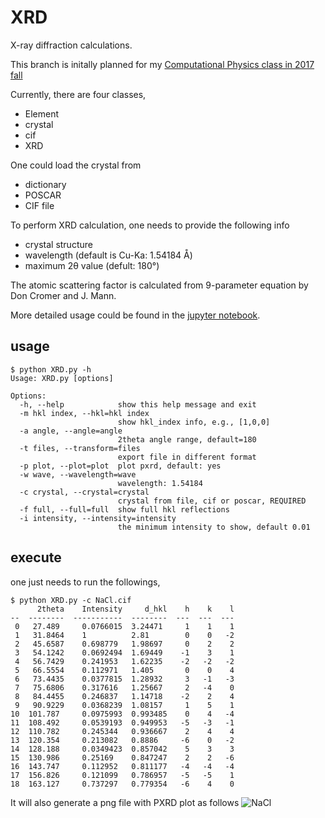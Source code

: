 # XRD
X-ray diffraction calculations.

This branch is initally planned for my [Computational Physics class in 2017 fall](https://github.com/qzhu2017/2017-cmp)

Currently, there are four classes,
- Element
- crystal
- cif
- XRD

One could load the crystal from 
- dictionary
- POSCAR
- CIF file 

To perform XRD calculation, one needs to provide the following info
- crystal structure
- wavelength (default is Cu-Ka: 1.54184 &#8491;)
- maximum 2&theta; value (defult: 180&deg;)

The atomic scattering factor is calculated from 9-parameter equation by Don Cromer and J. Mann.

More detailed usage could be found in the [jupyter notebook](https://github.com/qzhu2017/XRD/blob/master/Demo.ipynb).

## usage
```
$ python XRD.py -h
Usage: XRD.py [options]

Options:
  -h, --help            show this help message and exit
  -m hkl index, --hkl=hkl index
                        show hkl_index info, e.g., [1,0,0]
  -a angle, --angle=angle
                        2theta angle range, default=180
  -t files, --transform=files
                        export file in different format
  -p plot, --plot=plot  plot pxrd, default: yes
  -w wave, --wavelength=wave
                        wavelength: 1.54184
  -c crystal, --crystal=crystal
                        crystal from file, cif or poscar, REQUIRED
  -f full, --full=full  show full hkl reflections
  -i intensity, --intensity=intensity
                        the minimum intensity to show, default 0.01
 ```
 ## execute 
 one just needs to run the followings,
```
$ python XRD.py -c NaCl.cif
      2theta    Intensity     d_hkl    h    k    l
--  --------  -----------  --------  ---  ---  ---
 0   27.489     0.0766015  3.24471     1    1    1
 1   31.8464    1          2.81        0    0   -2
 2   45.6587    0.698779   1.98697     0    2    2
 3   54.1242    0.0692494  1.69449    -1    3    1
 4   56.7429    0.241953   1.62235    -2   -2   -2
 5   66.5554    0.112971   1.405       0    0    4
 6   73.4435    0.0377815  1.28932     3   -1   -3
 7   75.6806    0.317616   1.25667     2   -4    0
 8   84.4455    0.246837   1.14718    -2    2    4
 9   90.9229    0.0368239  1.08157     1    5    1
10  101.787     0.0975993  0.993485    0    4   -4
11  108.492     0.0539193  0.949953   -5   -3   -1
12  110.782     0.245344   0.936667    2    4    4
13  120.354     0.213082   0.8886     -6    0   -2
14  128.188     0.0349423  0.857042    5    3    3
15  130.986     0.25169    0.847247    2    2   -6
16  143.747     0.112952   0.811177   -4   -4   -4
17  156.826     0.121099   0.786957   -5   -5    1
18  163.127     0.737297   0.779354   -6    4    0
```
It will also generate a png file with PXRD plot as follows
![NaCl](https://github.com/qzhu2017/XRD/blob/master/images/NaCl.cif.png)

